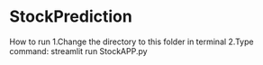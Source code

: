# StockPrediction
How to run
1.Change the directory to this folder in terminal
2.Type command:
    streamlit run StockAPP.py
